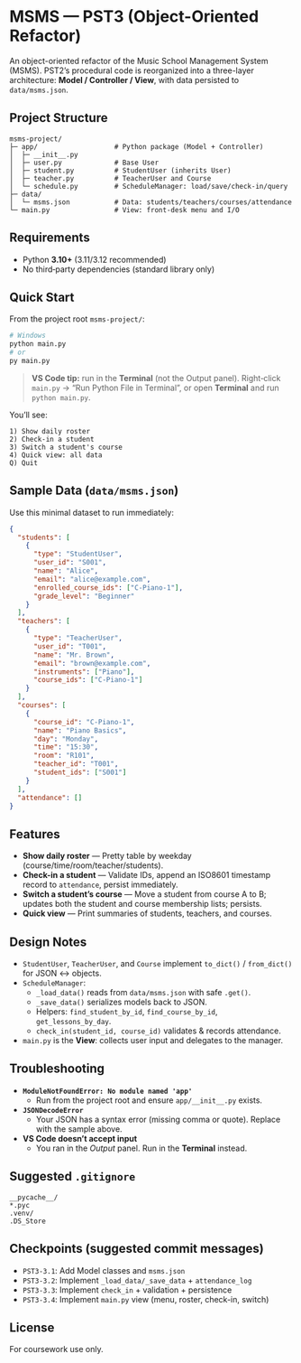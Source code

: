 # MSMS — PST3 (Object-Oriented Refactor)

An object-oriented refactor of the Music School Management System (MSMS).
PST2’s procedural code is reorganized into a three-layer architecture: **Model / Controller / View**, with data persisted to `data/msms.json`.

## Project Structure
```
msms-project/
├─ app/                   # Python package (Model + Controller)
│  ├─ __init__.py
│  ├─ user.py             # Base User
│  ├─ student.py          # StudentUser (inherits User)
│  ├─ teacher.py          # TeacherUser and Course
│  └─ schedule.py         # ScheduleManager: load/save/check-in/query
├─ data/
│  └─ msms.json           # Data: students/teachers/courses/attendance
└─ main.py                # View: front-desk menu and I/O
```

## Requirements
- Python **3.10+** (3.11/3.12 recommended)
- No third‑party dependencies (standard library only)

## Quick Start
From the project root `msms-project/`:

```bash
# Windows
python main.py
# or
py main.py
```

> **VS Code tip:** run in the **Terminal** (not the Output panel).
> Right‑click `main.py` → “Run Python File in Terminal”, or open **Terminal** and run `python main.py`.

You’ll see:
```
1) Show daily roster
2) Check-in a student
3) Switch a student's course
4) Quick view: all data
Q) Quit
```

## Sample Data (`data/msms.json`)
Use this minimal dataset to run immediately:

```json
{
  "students": [
    {
      "type": "StudentUser",
      "user_id": "S001",
      "name": "Alice",
      "email": "alice@example.com",
      "enrolled_course_ids": ["C-Piano-1"],
      "grade_level": "Beginner"
    }
  ],
  "teachers": [
    {
      "type": "TeacherUser",
      "user_id": "T001",
      "name": "Mr. Brown",
      "email": "brown@example.com",
      "instruments": ["Piano"],
      "course_ids": ["C-Piano-1"]
    }
  ],
  "courses": [
    {
      "course_id": "C-Piano-1",
      "name": "Piano Basics",
      "day": "Monday",
      "time": "15:30",
      "room": "R101",
      "teacher_id": "T001",
      "student_ids": ["S001"]
    }
  ],
  "attendance": []
}
```

## Features
- **Show daily roster** — Pretty table by weekday (course/time/room/teacher/students).
- **Check-in a student** — Validate IDs, append an ISO8601 timestamp record to `attendance`, persist immediately.
- **Switch a student’s course** — Move a student from course A to B; updates both the student and course membership lists; persists.
- **Quick view** — Print summaries of students, teachers, and courses.

## Design Notes
- `StudentUser`, `TeacherUser`, and `Course` implement `to_dict()` / `from_dict()` for JSON ↔ objects.
- `ScheduleManager`:
  - `_load_data()` reads from `data/msms.json` with safe `.get()`.
  - `_save_data()` serializes models back to JSON.
  - Helpers: `find_student_by_id`, `find_course_by_id`, `get_lessons_by_day`.
  - `check_in(student_id, course_id)` validates & records attendance.
- `main.py` is the **View**: collects user input and delegates to the manager.

## Troubleshooting
- **`ModuleNotFoundError: No module named 'app'`**
  - Run from the project root and ensure `app/__init__.py` exists.
- **`JSONDecodeError`**
  - Your JSON has a syntax error (missing comma or quote). Replace with the sample above.
- **VS Code doesn’t accept input**
  - You ran in the *Output* panel. Run in the **Terminal** instead.

## Suggested `.gitignore`
```
__pycache__/
*.pyc
.venv/
.DS_Store
```

## Checkpoints (suggested commit messages)
- `PST3-3.1`: Add Model classes and `msms.json`
- `PST3-3.2`: Implement `_load_data/_save_data` + `attendance_log`
- `PST3-3.3`: Implement `check_in` + validation + persistence
- `PST3-3.4`: Implement `main.py` view (menu, roster, check-in, switch)

## License
For coursework use only.
